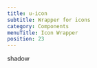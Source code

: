 ```yaml
---
title: u-icon
subtitle: Wrapper for icons
category: Components
menuTitle: Icon Wrapper
position: 23
---
```


<badge> shadow </badge>

























